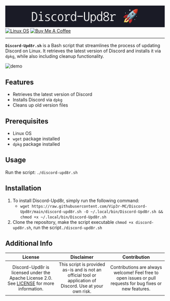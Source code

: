 ![banner](img/discord-upd8r.png)
<a href="https://www.debian.org/"><img src="https://img.shields.io/badge/OS-Linux-informational?style=for-the-badge" alt="Linux OS"></a>
<a href="https://www.buymeacoffee.com/sir.vip3r"><img src="https://img.shields.io/badge/Buy%20Me%20a%20Coffee-ffdd00?style=for-the-badge&logo=buy-me-a-coffee&logoColor=black" alt="Buy Me A Coffee"></a>
***

**`Discord-Upd8r.sh`** is a Bash script that streamlines the process of updating Discord on Linux. It retrieves the latest version of Discord and installs it via `dpkg`, while also including cleanup functionality.

![demo](img/code.gif)

## Features

- Retrieves the latest version of Discord
- Installs Discord via `dpkg`
- Cleans up old version files

## Prerequisites

- Linux OS
- `wget` package installed
- `dpkg` package installed

## Usage

Run the script: `./discord-upd8r.sh`

## Installation
1. To install Discord-Upd8r, simply run the following command:
   - ``wget https://raw.githubusercontent.com/Vip3r-MC/Discord-Upd8r/main/discord-upd8r.sh -O ~/.local/bin/Discord-Upd8r.sh && chmod +x ~/.local/bin/Discord-Upd8r.sh``
2. Clone the repository, make the script executable `chmod +x discord-upd8r.sh`, run the script`./discord-upd8r.sh`


## Additional Info

|   License   |    Disclaimer    |  Contribution  |
|:-----------:|:----------------:|:--------------:|
| Discord-Upd8r is licensed under the Apache License 2.0. See [LICENSE](LICENSE) for more information. | This script is provided as-is and is not an official tool or application of Discord. Use at your own risk. | Contributions are always welcome! Feel free to open issues or pull requests for bug fixes or new features. |
